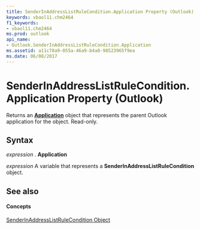 ```yaml
---
title: SenderInAddressListRuleCondition.Application Property (Outlook)
keywords: vbaol11.chm2464
f1_keywords:
- vbaol11.chm2464
ms.prod: outlook
api_name:
- Outlook.SenderInAddressListRuleCondition.Application
ms.assetid: a11c78a9-055a-46a9-b4a8-98523965f9ea
ms.date: 06/08/2017
---
```



# SenderInAddressListRuleCondition.Application Property (Outlook)

Returns an **[Application](application-object-outlook.md)** object that represents the parent Outlook application for the object. Read-only.


## Syntax

 _expression_ . **Application**

 _expression_ A variable that represents a **SenderInAddressListRuleCondition** object.


## See also


#### Concepts


[SenderInAddressListRuleCondition Object](senderinaddresslistrulecondition-object-outlook.md)

